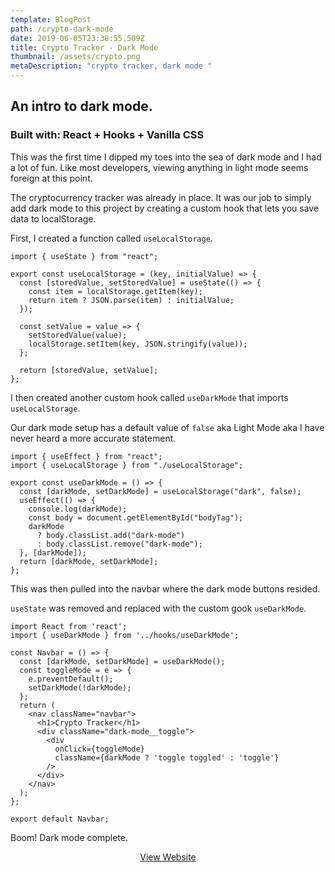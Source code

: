 ```yaml
---
template: BlogPost
path: /crypto-dark-mode
date: 2019-06-05T23:38:55.509Z
title: Crypto Tracker - Dark Mode
thumbnail: /assets/crypto.png
metaDescription: "crypto tracker, dark mode "
---
```

## An intro to dark mode.

### Built with: React + Hooks + Vanilla CSS

This was the first time I dipped my toes into the sea of dark mode and I had a lot of fun. Like most developers, viewing anything in light mode seems foreign at this point. 

The cryptocurrency tracker was already in place. It was our job to simply add dark mode to this project by creating a custom hook that lets you save data to localStorage.

First, I created a function called `useLocalStorage`.

```
import { useState } from "react";

export const useLocalStorage = (key, initialValue) => {
  const [storedValue, setStoredValue] = useState(() => {
    const item = localStorage.getItem(key);
    return item ? JSON.parse(item) : initialValue;
  });

  const setValue = value => {
    setStoredValue(value);
    localStorage.setItem(key, JSON.stringify(value));
  };

  return [storedValue, setValue];
};
```

I then created another custom hook called `useDarkMode` that imports `useLocalStorage`.

Our dark mode setup has a default value of `false` aka Light Mode aka I have never heard a more accurate statement.

```
import { useEffect } from "react";
import { useLocalStorage } from "./useLocalStorage";

export const useDarkMode = () => {
  const [darkMode, setDarkMode] = useLocalStorage("dark", false);
  useEffect(() => {
    console.log(darkMode);
    const body = document.getElementById("bodyTag");
    darkMode
      ? body.classList.add("dark-mode")
      : body.classList.remove("dark-mode");
  }, [darkMode]);
  return [darkMode, setDarkMode];
};
```

This was then pulled into the navbar where the dark mode buttons resided. 

`useState` was removed and replaced with the custom gook `useDarkMode`.

```
import React from 'react';
import { useDarkMode } from '../hooks/useDarkMode';

const Navbar = () => {
  const [darkMode, setDarkMode] = useDarkMode();
  const toggleMode = e => {
    e.preventDefault();
    setDarkMode(!darkMode);
  };
  return (
    <nav className="navbar">
      <h1>Crypto Tracker</h1>
      <div className="dark-mode__toggle">
        <div
          onClick={toggleMode}
          className={darkMode ? 'toggle toggled' : 'toggle'}
        />
      </div>
    </nav>
  );
};

export default Navbar;
```

Boom! Dark mode complete.

<div align="center">
<a href="https://katiedarkmode.netlify.app/" class="post-button">View Website</a></div>